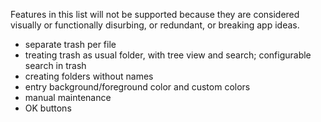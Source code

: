 Features in this list will not be supported because they are considered visually or functionally disurbing, or redundant, or breaking app ideas.

- separate trash per file
- treating trash as usual folder, with tree view and search; configurable search in trash
- creating folders without names
- entry background/foreground color and custom colors
- manual maintenance
- OK buttons